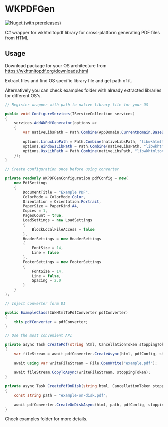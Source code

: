 # WKPDFGen

[![Nuget (with prereleases)](https://img.shields.io/nuget/vpre/WKPDFGen)](https://www.nuget.org/packages/WKPDFGen)


C# wrapper for wkhtmltopdf library for cross-platform generating PDF files from HTML 

## Usage

Download package for your OS architecture from https://wkhtmltopdf.org/downloads.html

Extract files and find OS specific library file and get path of it.

Alternatively you can check examples folder with already extracted libraries for different OS's.

```cs
// Register wrapper with path to native library file for your OS

public void ConfigureServices(IServiceCollection services)
{
    services.AddWkPdfGenerator(options =>
    {
        var nativeLibsPath = Path.Combine(AppDomain.CurrentDomain.BaseDirectory, "0.12.6");
        
        options.LinuxLibPath = Path.Combine(nativeLibsPath, "libwkhtmltox.so.0.12.6");
        options.WindowsLibPath = Path.Combine(nativeLibsPath, "libwkhtmltox.dll");
        options.OsxLibPath = Path.Combine(nativeLibsPath, "libwkhtmltox.0.12.6.dylib");
    });
}
```

```cs
// Create configuration once before using converter

private readonly WKPDFGenConfiguration pdfConfig = new(
    new PdfSettings
    {
        DocumentTitle = "Example PDF",
        ColorMode = ColorMode.Color,
        Orientation = Orientation.Portrait,
        PaperSize = PaperKind.A4,
        Copies = 1,
        PagesCount = true,
        LoadSettings = new LoadSettings
        {
            BlockLocalFileAccess = false
        },
        HeaderSettings = new HeaderSettings
        {
            FontSize = 14,
            Line = false
        },
        FooterSettings = new FooterSettings
        {
            FontSize = 14,
            Line = false,
            Spacing = 2.0
        }
    }
);

// Inject converter form DI

public ExampleClass(IWkHtmlToPdfConverter pdfConverter)
{
    this.pdfConverter = pdfConverter;
}

// Use the most convenient API 

private async Task CreatePdf(string html, CancellationToken stoppingToken)
{
    var fileStream = await pdfConverter.CreateAsync(html, pdfConfig, stoppingToken);
            
    await using var writeFileStream = File.OpenWrite("example.pdf");
            
    await fileStream.CopyToAsync(writeFileStream, stoppingToken);
}

private async Task CreatePdfOnDisk(string html, CancellationToken stoppingToken)
{
    const string path = "example-on-disk.pdf";
    
    await pdfConverter.CreateOnDiskAsync(html, path, pdfConfig, stoppingToken);
}
```

Check examples folder for more details.
